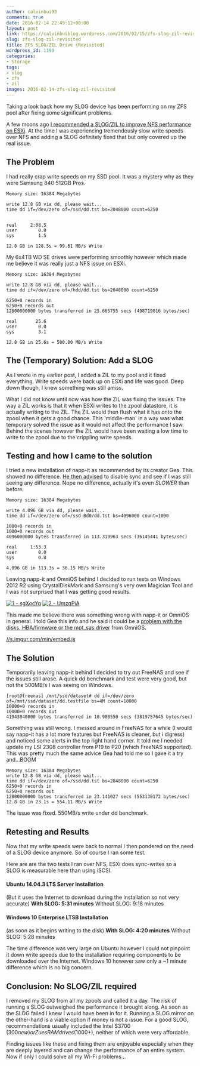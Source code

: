 ```yaml
---
author: calvinbui93
comments: true
date: 2016-02-14 22:49:12+00:00
layout: post
link: https://calvinbuiblog.wordpress.com/2016/02/15/zfs-slog-zil-revisited/
slug: zfs-slog-zil-revisited
title: ZFS SLOG/ZIL Drive (Revisited)
wordpress_id: 1199
categories:
- Storage
tags:
- slog
- zfs
- zil
images: 2016-02-14-zfs-slog-zil-revisited
---
```


Taking a look back how my SLOG device has been performing on my ZFS pool after fixing some significant problems.

<!-- more -->

A few moons ago [I recommended a SLOG/ZIL to improve NFS performance on ESXi](https://calvin.me/slow-vmware-nfs-zfs-add-zil/). At the time I was experiencing tremendously slow write speeds over NFS and adding a SLOG definitely fixed that but only covered up the real issue.


## The Problem


I had really crap write speeds on my SSD pool. It was a mystery why as they were Samsung 840 512GB Pros.

    
    Memory size: 16384 Megabytes
    
    write 12.8 GB via dd, please wait...
    time dd if=/dev/zero of=/ssd/dd.tst bs=2048000 count=6250
    
    
    real     2:08.5
    user        0.0
    sys         1.5
    
    12.8 GB in 128.5s = 99.61 MB/s Write


My 6x4TB WD SE drives were performing smoothly however which made me believe it was really just a NFS issue on ESXi.

    
    Memory size: 16384 Megabytes
    
    write 12.8 GB via dd, please wait...
    time dd if=/dev/zero of=/hdd/dd.tst bs=2048000 count=6250
    
    6250+0 records in
    6250+0 records out
    12800000000 bytes transferred in 25.665755 secs (498719016 bytes/sec)
    
    real       25.6
    user        0.0
    sys         3.1
    
    12.8 GB in 25.6s = 500.00 MB/s Write




## The (Temporary) Solution: Add a SLOG


As I wrote in my earlier post, I added a ZIL to my pool and it fixed everything. Write speeds were back up on ESXi and life was good. Deep down though, I knew something was still amiss.

What I did not know until now was how the ZIL was fixing the issues. The way a ZIL works is that it when ESXi writes to the zpool datastore, it is actually writing to the ZIL. The ZIL would then flush what it has onto the zpool when it gets a good chance. This 'middle-man' in a way was what temporary solved the issue as it would not affect the performance I saw. Behind the scenes however the ZIL would have been waiting a low time to write to the zpool due to the crippling write speeds.


## Testing and how I came to the solution


I tried a new installation of napp-it as recommended by its creator Gea. This showed no difference. [He then advised](http://hardforum.com/showpost.php?p=1042097373&postcount=7354) to disable sync and see if I was still seeing any difference. Nope no difference, actually it's even _SLOWER_ than before.

    
    Memory size: 16384 Megabytes
    
    write 4.096 GB via dd, please wait...
    time dd if=/dev/zero of=/ssd-Bd0/dd.tst bs=4096000 count=1000
    
    1000+0 records in
    1000+0 records out
    4096000000 bytes transferred in 113.319963 secs (36145441 bytes/sec)
    
    real     1:53.3
    user        0.0
    sys         0.8
    
    4.096 GB in 113.3s = 36.15 MB/s Write


Leaving napp-it and OmniOS behind I decided to run tests on Windows 2012 R2 using CrystalDiskMark and Samsung's very own Magician Tool and I was not surprised that I was getting good results.

[![1 - sgXocYq](http://calvinbuiblog.files.wordpress.com/2016/01/1-sgxocyq.png)](http://calvinbuiblog.files.wordpress.com/2016/01/1-sgxocyq.png) [![2 - UmzqPiA](http://calvinbuiblog.files.wordpress.com/2016/01/2-umzqpia.png)](http://calvinbuiblog.files.wordpress.com/2016/01/2-umzqpia.png)

This made me believe there was something wrong with napp-it or OmniOS in general. I told Gea this info and he said it could be a [problem with the disks, HBA/firmware or the mpt_sas driver](http://hardforum.com/showpost.php?p=1042098980&postcount=7363) from OmniOS.

[//s.imgur.com/min/embed.js](//s.imgur.com/min/embed.js)


## The Solution


Temporarily leaving napp-it behind I decided to try out FreeNAS and see if the issues still arose. A quick dd benchmark and test were very good, but not the 500MB/s I was seeing on Windows.

    
    [root@freenas] /mnt/ssd/dataset# dd if=/dev/zero of=/mnt/ssd/dataset/dd.testfile bs=4M count=10000
    10000+0 records in
    10000+0 records out
    41943040000 bytes transferred in 10.980550 secs (3819757645 bytes/sec)


Something was still wrong. I messed around in FreeNAS for a while (I would say napp-it has a lot more features but FreeNAS is cleaner, but i digress) and noticed some alerts in the top right hand corner. It told me I needed update my LSI 2308 controller from P19 to P20 (which FreeNAS supported). This was pretty much the same advice Gea had told me so I gave it a try and...BOOM

    
    Memory size: 16384 Megabytes
    write 12.8 GB via dd, please wait...
    time dd if=/dev/zero of=/ssd/dd.tst bs=2048000 count=6250
    6250+0 records in
    6250+0 records out
    12800000000 bytes transferred in 23.141027 secs (553130172 bytes/sec)
    12.8 GB in 23.1s = 554.11 MB/s Write


The issue was fixed. 550MB/s write under dd benchmark.


## Retesting and Results


Now that my write speeds were back to normal I then pondered on the need of a SLOG device anymore. So of course I ran some test.

Here are are the two tests I ran over NFS, ESXi does sync-writes so a SLOG is measurable here than using iSCSI.


#### Ubuntu 14.04.3 LTS Server Installation


(But it uses the Internet to download during the Installation so not very accurate)
**With SLOG: 5:31 minutes**
Without SLOG: 9:18 minutes


#### Windows 10 Enterprise LTSB Installation


(as soon as it begins writing to the disk)
**With SLOG: 4:20 minutes**
Without SLOG: 5:28 minutes

The time difference was very large on Ubuntu however I could not pinpoint it down write speeds due to the installation requiring components to be downloaded over the Internet. Windows 10 however saw only a ~1 minute difference which is no big concern.


## Conclusion: No SLOG/ZIL required


I removed my SLOG from all my zpools and called it a day. The risk of running a SLOG outweighed the performance it brought along. As soon as the SLOG failed I knew I would have been in for it. Running a SLOG mirror on the other-hand is a viable option if money is not a issue. For a good SLOG, recommendations usually included the Intel S3700 ($300 new) or ZuesRAM drives ($1000+), neither of which were very affordable.

Finding issues like these and fixing them are enjoyable especially when they are deeply layered and can change the performance of an entire system. Now if only I could solve all my Wi-Fi problems...
